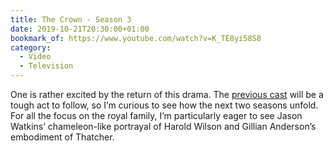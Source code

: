 ```yaml
---
title: The Crown - Season 3
date: 2019-10-21T20:30:00+01:00
bookmark_of: https://www.youtube.com/watch?v=K_TE8yi58S8
category:
  - Video
  - Television
---
```

One is rather excited by the return of this drama. The [previous cast](/notes/1517253998) will be a tough act to follow, so I’m curious to see how the next two seasons unfold. For all the focus on the royal family, I’m particularly eager to see Jason Watkins’ chameleon-like portrayal of Harold Wilson and Gillian Anderson’s embodiment of Thatcher.
